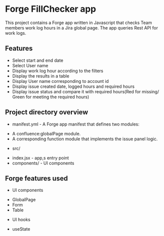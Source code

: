 # Forge FillChecker app

This project contains a Forge app written in Javascript that checks Team members work log hours in a Jira global page. The app queries Rest API for work logs.  

## Features
- Select start and end date
- Select User name 
- Display work log hour according to the filters
- Display the results in a table
- Display User name corresponding to account id
- Display issue created date, logged hours and required hours
- Display issue status and compare it with required hours(Red for missing/ Green for meeting the required hours)


## Project directory overview
* manifest.yml - A Forge app manifest that defines two modules:
- A confluence:globalPage module.
- A corresponding function module that implements the issue panel logic.
* src/
- index.jsx - app,s entry point
- components/ - UI components

## Forge features used
* UI components
- GlobalPage
- Form
- Table

* UI hooks
- useState

